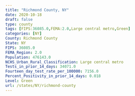 ```yaml
---
title: "Richmond County, NY"
date: 2020-10-18
draft: false
type: county
tags: [FIPS:36085.0,FEMA:2.0,Large central metro,Green]
categories: [NY]
County: Richmond County
State: NY
FIPS: 36085.0
FEMA_Region: 2.0
Population: 476143.0
NCHS_Urban_Rural_Classification: Large central metro
Tests_in_prior_14_days: 34071.0
Fourteen_day_test_rate_per_100000: 7156.0
Percent_Positivity_in_prior_14_days: 0.018
Level: Green
url: /states/NY/richmond-county
---
```



